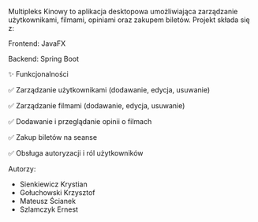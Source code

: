 Multipleks Kinowy to aplikacja desktopowa umożliwiająca zarządzanie użytkownikami, filmami, opiniami oraz zakupem biletów. Projekt składa się z:

Frontend: JavaFX

Backend: Spring Boot 

✨ Funkcjonalności

✅ Zarządzanie użytkownikami (dodawanie, edycja, usuwanie)

✅ Zarządzanie filmami (dodawanie, edycja, usuwanie)

✅ Dodawanie i przeglądanie opinii o filmach

✅ Zakup biletów na seanse

✅ Obsługa autoryzacji i ról użytkowników

Autorzy:

* Sienkiewicz Krystian
* Gołuchowski Krzysztof
* Mateusz Ścianek
* Szlamczyk Ernest
